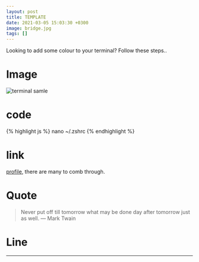 ```yaml
---
layout: post
title: TEMPLATE
date: 2021-03-05 15:03:30 +0300
image: bridge.jpg
tags: []
---
```


Looking to add some colour to your terminal? Follow these steps..

# Image

![terminal samle]({{site.baseurl}}/img/posts/terminal.png)

# code

{% highlight js %}
nano ~/.zshrc
{% endhighlight %}

# link

[profile](https://gist.github.com/hernamesbarbara/1937937), there are many to comb through.

# Quote

> Never put off till tomorrow what may be done day after tomorrow just as well. — Mark Twain

# Line

---
